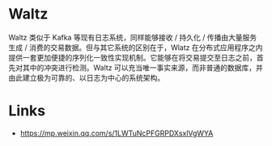 # Waltz

Waltz 类似于 Kafka 等现有日志系统，同样能够接收 / 持久化 / 传播由大量服务生成 / 消费的交易数据。但与其它系统的区别在于，Wlatz 在分布式应用程序之内提供一套更加便捷的序列化一致性实现机制。它能够在将交易提交至日志之前，首先对其中的冲突进行检测。Waltz 可以充当唯一事实来源，而非普通的数据库，并由此建立极为可靠的、以日志为中心的系统架构。

# Links

- https://mp.weixin.qq.com/s/1LWTuNcPFGRPDXsxlVgWYA
